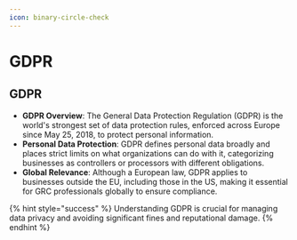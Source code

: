 ```yaml
---
icon: binary-circle-check
---
```


# GDPR

## GDPR

* **GDPR Overview**: The General Data Protection Regulation (GDPR) is the world's strongest set of data protection rules, enforced across Europe since May 25, 2018, to protect personal information.
* **Personal Data Protection**: GDPR defines personal data broadly and places strict limits on what organizations can do with it, categorizing businesses as controllers or processors with different obligations.
* **Global Relevance**: Although a European law, GDPR applies to businesses outside the EU, including those in the US, making it essential for GRC professionals globally to ensure compliance.

{% hint style="success" %}
Understanding GDPR is crucial for managing data privacy and avoiding significant fines and reputational damage.
{% endhint %}



